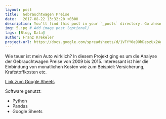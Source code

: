 ```yaml
---
layout: post
title:  Gebrauchtwagen Preise
date:   2017-08-22 13:32:20 +0300
description: You’ll find this post in your `_posts` directory. Go ahead and edit it and re-build the site to see your changes. # Add post description (optional)
img: 5.jpg # Add image post (optional)
tags: [Blog, Data]
author: Franz Krekeler
project-url: https://docs.google.com/spreadsheets/d/1VFYY0e9OhDeszUx2WgZvv9w8Hqqhxf4fFJ7t_MbGyUE
---
```

Wie teuer ist mein Auto wirklich? In diesem Projekt ging es um die Analyse der Gebrauchtwagen Preise von 2009 bis 2015. Interessant ist hier die Einbindung von monatlichen Kosten wie zum Beispiel: Versicherung, Kraftstoffkosten etc.

[Link zum Google Sheets](https://docs.google.com/spreadsheets/d/1VFYY0e9OhDeszUx2WgZvv9w8Hqqhxf4fFJ7t_MbGyUE)

Software genutzt:

- Python
- Pandas
- Google Sheets